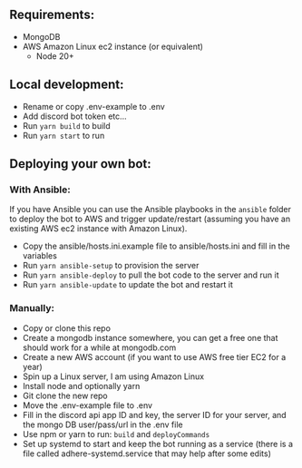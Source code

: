 ## Requirements:

- MongoDB
- AWS Amazon Linux ec2 instance (or equivalent)
  - Node 20+

## Local development:

- Rename or copy .env-example to .env
- Add discord bot token etc...
- Run `yarn build` to build
- Run `yarn start` to run

## Deploying your own bot:

### With Ansible:

If you have Ansible you can use the Ansible playbooks in the `ansible` folder to deploy the bot to AWS and trigger update/restart (assuming you have an existing AWS ec2 instance with Amazon Linux).

- Copy the ansible/hosts.ini.example file to ansible/hosts.ini and fill in the variables
- Run `yarn ansible-setup` to provision the server
- Run `yarn ansible-deploy` to pull the bot code to the server and run it
- Run `yarn ansible-update` to update the bot and restart it

### Manually:

- Copy or clone this repo
- Create a mongodb instance somewhere, you can get a free one that should work for a while at mongodb.com
- Create a new AWS account (if you want to use AWS free tier EC2 for a year)
- Spin up a Linux server, I am using Amazon Linux
- Install node and optionally yarn
- Git clone the new repo
- Move the .env-example file to .env
- Fill in the discord api app ID and key, the server ID for your server, and the mongo DB user/pass/url in the .env file
- Use npm or yarn to run: `build` and `deployCommands`
- Set up systemd to start and keep the bot running as a service (there is a file called adhere-systemd.service that may help after some edits)
